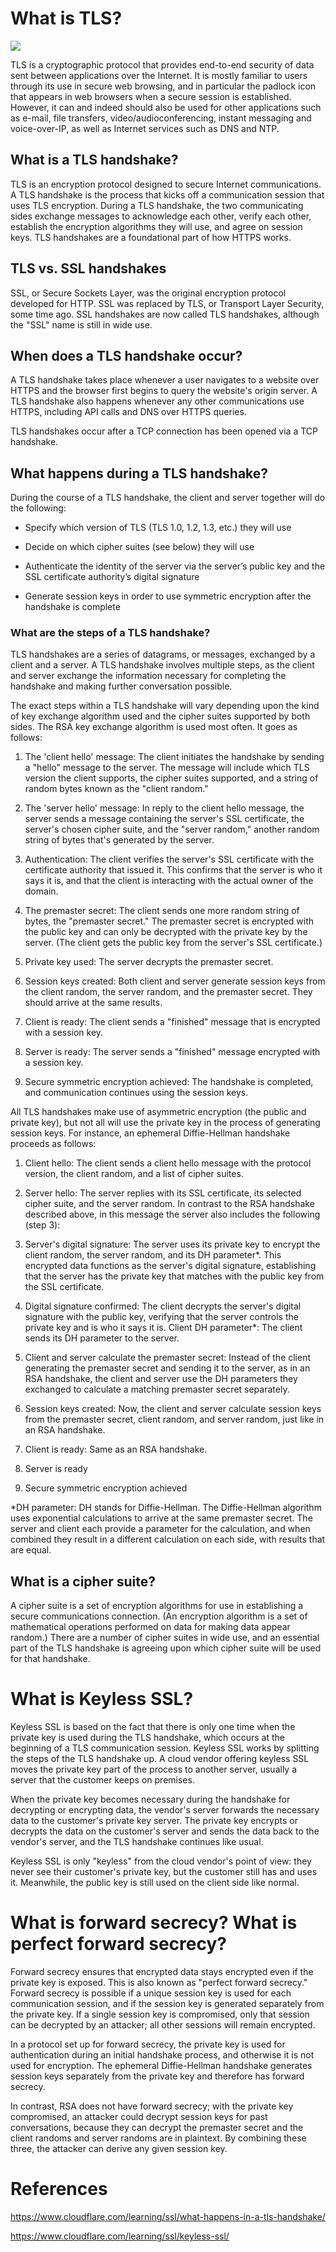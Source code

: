 # What is TLS?

![](assets/tls-ssl-handshake.webp)

TLS is a cryptographic protocol that provides end-to-end security of data sent between applications over the Internet. It is mostly familiar to users through its use in secure web browsing, and in particular the padlock icon that appears in web browsers when a secure session is established. However, it can and indeed should also be used for other applications such as e-mail, file transfers, video/audioconferencing, instant messaging and voice-over-IP, as well as Internet services such as DNS and NTP.

## What is a TLS handshake?

TLS is an encryption protocol designed to secure Internet communications. A TLS handshake is the process that kicks off a communication session that uses TLS encryption. During a TLS handshake, the two communicating sides exchange messages to acknowledge each other, verify each other, establish the encryption algorithms they will use, and agree on session keys. TLS handshakes are a foundational part of how HTTPS works.

## TLS vs. SSL handshakes
SSL, or Secure Sockets Layer, was the original encryption protocol developed for HTTP. SSL was replaced by TLS, or Transport Layer Security, some time ago. SSL handshakes are now called TLS handshakes, although the "SSL" name is still in wide use.

## When does a TLS handshake occur?
A TLS handshake takes place whenever a user navigates to a website over HTTPS and the browser first begins to query the website's origin server. A TLS handshake also happens whenever any other communications use HTTPS, including API calls and DNS over HTTPS queries.

TLS handshakes occur after a TCP connection has been opened via a TCP handshake.

## What happens during a TLS handshake?
During the course of a TLS handshake, the client and server together will do the following:

- Specify which version of TLS (TLS 1.0, 1.2, 1.3, etc.) they will use

- Decide on which cipher suites (see below) they will use

- Authenticate the identity of the server via the server’s public key and the SSL certificate authority’s digital signature

- Generate session keys in order to use symmetric encryption after the handshake is complete

### What are the steps of a TLS handshake?
TLS handshakes are a series of datagrams, or messages, exchanged by a client and a server. A TLS handshake involves multiple steps, as the client and server exchange the information necessary for completing the handshake and making further conversation possible.

The exact steps within a TLS handshake will vary depending upon the kind of key exchange algorithm used and the cipher suites supported by both sides. The RSA key exchange algorithm is used most often. It goes as follows:

1. The 'client hello' message: The client initiates the handshake by sending a "hello" message to the server. The message will include which TLS version the client supports, the cipher suites supported, and a string of random bytes known as the "client random."

2. The 'server hello' message: In reply to the client hello message, the server sends a message containing the server's SSL certificate, the server's chosen cipher suite, and the "server random," another random string of bytes that's generated by the server.

3. Authentication: The client verifies the server's SSL certificate with the certificate authority that issued it. This confirms that the server is who it says it is, and that the client is interacting with the actual owner of the domain.

4. The premaster secret: The client sends one more random string of bytes, the "premaster secret." The premaster secret is encrypted with the public key and can only be decrypted with the private key by the server. (The client gets the public key from the server's SSL certificate.)

5. Private key used: The server decrypts the premaster secret.

6. Session keys created: Both client and server generate session keys from the client random, the server random, and the premaster secret. They should arrive at the same results.

7. Client is ready: The client sends a "finished" message that is encrypted with a session key.

8. Server is ready: The server sends a "finished" message encrypted with a session key.

9. Secure symmetric encryption achieved: The handshake is completed, and communication continues using the session keys.

All TLS handshakes make use of asymmetric encryption (the public and private key), but not all will use the private key in the process of generating session keys. For instance, an ephemeral Diffie-Hellman handshake proceeds as follows:

1. Client hello: The client sends a client hello message with the protocol version, the client random, and a list of cipher suites.

2. Server hello: The server replies with its SSL certificate, its selected cipher suite, and the server random. In contrast to the RSA handshake described above, in this message the server also includes the following (step 3):

3. Server's digital signature: The server uses its private key to encrypt the client random, the server random, and its DH parameter*. This encrypted data functions as the server's digital signature, establishing that the server has the private key that matches with the public key from the SSL certificate.

4. Digital signature confirmed: The client decrypts the server's digital signature with the public key, verifying that the server controls the private key and is who it says it is. Client DH parameter*: The client sends its DH parameter to the server.

5. Client and server calculate the premaster secret: Instead of the client generating the premaster secret and sending it to the server, as in an RSA handshake, the client and server use the DH parameters they exchanged to calculate a matching premaster secret separately.

6. Session keys created: Now, the client and server calculate session keys from the premaster secret, client random, and server random, just like in an RSA handshake.

7. Client is ready: Same as an RSA handshake.

8. Server is ready

9. Secure symmetric encryption achieved

*DH parameter: DH stands for Diffie-Hellman. The Diffie-Hellman algorithm uses exponential calculations to arrive at the same premaster secret. The server and client each provide a parameter for the calculation, and when combined they result in a different calculation on each side, with results that are equal.


## What is a cipher suite?
A cipher suite is a set of encryption algorithms for use in establishing a secure communications connection. (An encryption algorithm is a set of mathematical operations performed on data for making data appear random.) There are a number of cipher suites in wide use, and an essential part of the TLS handshake is agreeing upon which cipher suite will be used for that handshake.

# What is Keyless SSL?
Keyless SSL is based on the fact that there is only one time when the private key is used during the TLS handshake, which occurs at the beginning of a TLS communication session. Keyless SSL works by splitting the steps of the TLS handshake up. A cloud vendor offering keyless SSL moves the private key part of the process to another server, usually a server that the customer keeps on premises.

When the private key becomes necessary during the handshake for decrypting or encrypting data, the vendor's server forwards the necessary data to the customer's private key server. The private key encrypts or decrypts the data on the customer's server and sends the data back to the vendor's server, and the TLS handshake continues like usual.

Keyless SSL is only "keyless" from the cloud vendor's point of view: they never see their customer's private key, but the customer still has and uses it. Meanwhile, the public key is still used on the client side like normal.

# What is forward secrecy? What is perfect forward secrecy?
Forward secrecy ensures that encrypted data stays encrypted even if the private key is exposed. This is also known as "perfect forward secrecy." Forward secrecy is possible if a unique session key is used for each communication session, and if the session key is generated separately from the private key. If a single session key is compromised, only that session can be decrypted by an attacker; all other sessions will remain encrypted.

In a protocol set up for forward secrecy, the private key is used for authentication during an initial handshake process, and otherwise it is not used for encryption. The ephemeral Diffie-Hellman handshake generates session keys separately from the private key and therefore has forward secrecy.

In contrast, RSA does not have forward secrecy; with the private key compromised, an attacker could decrypt session keys for past conversations, because they can decrypt the premaster secret and the client randoms and server randoms are in plaintext. By combining these three, the attacker can derive any given session key.

# References
https://www.cloudflare.com/learning/ssl/what-happens-in-a-tls-handshake/

https://www.cloudflare.com/learning/ssl/keyless-ssl/
